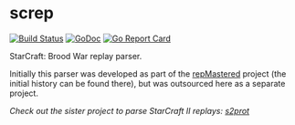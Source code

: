 # screp

[![Build Status](https://travis-ci.org/icza/screp.svg?branch=master)](https://travis-ci.org/icza/screp)
[![GoDoc](https://godoc.org/github.com/icza/screp?status.svg)](https://godoc.org/github.com/icza/screp)
[![Go Report Card](https://goreportcard.com/badge/github.com/icza/screp)](https://goreportcard.com/report/github.com/icza/screp)

StarCraft: Brood War replay parser.

Initially this parser was developed as part of the [repMastered](https://github.com/icza/repmastered)
project (the initial history can be found there), but was outsourced here as a separate project.

_Check out the sister project to parse StarCraft II replays: [s2prot](https://github.com/icza/s2prot)_

